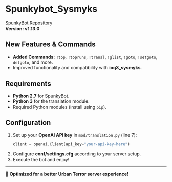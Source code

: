 # Spunkybot_Sysmyks

[SpunkyBot Repository](https://github.com/SpunkyBot/spunkybot)  
**Version: v1.13.0**

## New Features & Commands
- **Added Commands:** `!top`, `!topruns`, `!transl`, `!glist`, `!goto`, `!setgoto`, `delgoto`, and more.
- Improved functionality and compatibility with **ioq3_sysmyks**.

## Requirements
- **Python 2.7** for SpunkyBot.
- **Python 3** for the translation module.
- Required Python modules (install using `pip`).

## Configuration
1. Set up your **OpenAI API key** in `mod/translation.py` (line 7):
   ```python
   client = openai.Client(api_key="your-api-key-here")
   ```
2. Configure **conf/settings.cfg** according to your server setup.
3. Execute the bot and enjoy!

---
🚀 **Optimized for a better Urban Terror server experience!**
